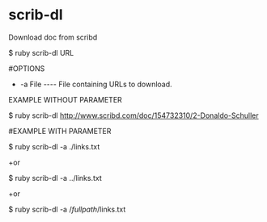 # scrib-dl
Download doc from scribd

$ ruby scrib-dl URL

#OPTIONS

+ -a File  ----  File containing URLs to download.

EXAMPLE WITHOUT PARAMETER

$ ruby scrib-dl http://www.scribd.com/doc/154732310/2-Donaldo-Schuller


#EXAMPLE WITH PARAMETER

$ ruby scrib-dl -a ./links.txt

+or

 $ ruby scrib-dl -a ../links.txt

+or 

$ ruby scrib-dl -a /*fullpath*/links.txt




 

